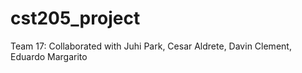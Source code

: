 # cst205_project
Team 17: Collaborated with Juhi Park, Cesar Aldrete, Davin Clement, Eduardo Margarito
